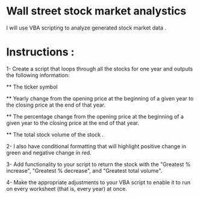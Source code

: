#  Wall street stock market analystics

I will use VBA scripting to analyze generated stock market data .

# Instructions :

1- Create a script that loops through all the stocks for one year and outputs the following information:

** The ticker symbol

** Yearly change from the opening price at the beginning of a given year to the closing price at the end of that year.

** The percentage change from the opening price at the beginning of a given year to the closing price at the end of that year.

** The total stock volume of the stock .

2- I also have conditional formatting that will highlight positive change in green and negative change in red.


3- Add functionality to your script to return the stock with the "Greatest % increase", "Greatest % decrease", and "Greatest total volume".


4- Make the appropriate adjustments to your VBA script to enable it to run on every worksheet (that is, every year) at once.
